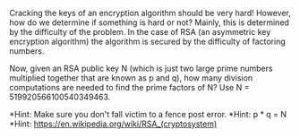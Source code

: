 Cracking the keys of an encryption algorithm should be very hard! However, how do we determine if something is hard or not? Mainly, this is determined by the difficulty of the problem. In the case of RSA (an asymmetric key encryption algorithm) the algorithm is secured by the difficulty of factoring numbers. 

Now, given an RSA public key N (which is just two large prime numbers multiplied together that are known as p and q), how many division computations are needed to find the prime factors of N? 
Use N = 519920566100540349463.

*Hint: Make sure you don't fall victim to a fence post error. 
*Hint: p * q = N
*Hint: https://en.wikipedia.org/wiki/RSA_(cryptosystem)
